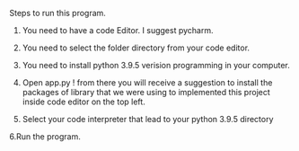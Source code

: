 Steps to run this program.

1. You need to have a code Editor. I suggest pycharm.

2. You need to select the folder directory from your code editor.

3. You need to install python 3.9.5 verision programming in your computer.

4. Open app.py ! from there you will receive a suggestion to install the packages of library 
that we were using to implemented this project inside code editor on the top left. 

5. Select your code interpreter that lead to your python 3.9.5 directory

6.Run the program. 